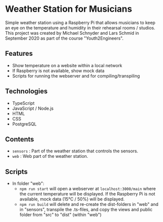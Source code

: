 # Weather Station for Musicians

Simple weather station using a Raspberry Pi that allows musicians to keep an eye on the temperature and humidity in their rehearsal rooms / studios.
This project was created by Michael Schnyder and Lars Schmid in September 2020 as part of the course "Youth2Engineers".

## Features

- Show temperature on a website within a local network
- If Raspberry is not available, show mock data
- Scripts for running the webserver and for compiling/transpiling

## Technologies

- TypeScript
- JavaScript / Node.js
- HTML
- CSS
- PostgreSQL

## Contents

- `sensors` : Part of the weather station that controls the sensors.
- `web` : Web part of the weather station.

## Scripts

- In folder "web":
  - `npm run start` will open a webserver at `localhost:3000/main` where the current temperature will be displayed. If the Raspberry Pi is not available, mock data (15°C / 50%) will be displayed.
  - `npm run build` will delete and re-create the dist-folders in "web" and in "sensors", transpile the .ts-files, and copy the views and public folder from "src" to "dist" (within "web")
